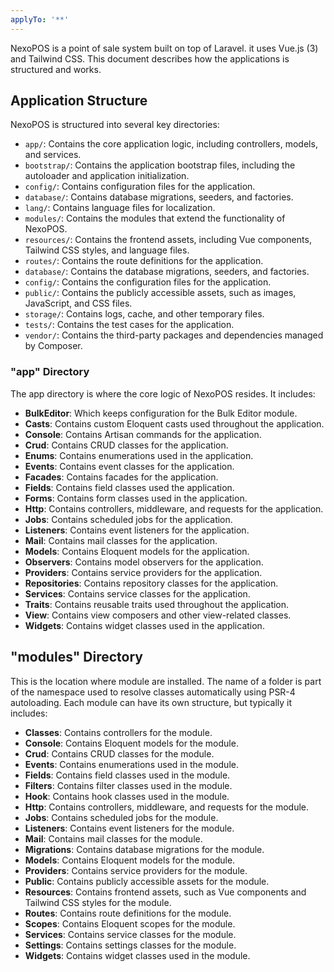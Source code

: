 ```yaml
---
applyTo: '**'
---
```

NexoPOS is a point of sale system built on top of Laravel. it uses Vue.js (3) and Tailwind CSS. This document describes how the applications is structured and works.

## Application Structure
NexoPOS is structured into several key directories:
- `app/`: Contains the core application logic, including controllers, models, and services.
- `bootstrap/`: Contains the application bootstrap files, including the autoloader and application initialization.
- `config/`: Contains configuration files for the application.
- `database/`: Contains database migrations, seeders, and factories.
- `lang/`: Contains language files for localization.
- `modules/`: Contains the modules that extend the functionality of NexoPOS.
- `resources/`: Contains the frontend assets, including Vue components, Tailwind CSS styles, and language files.
- `routes/`: Contains the route definitions for the application.
- `database/`: Contains the database migrations, seeders, and factories.
- `config/`: Contains the configuration files for the application.
- `public/`: Contains the publicly accessible assets, such as images, JavaScript, and CSS files.
- `storage/`: Contains logs, cache, and other temporary files.
- `tests/`: Contains the test cases for the application.
- `vendor/`: Contains the third-party packages and dependencies managed by Composer.

### "app" Directory
The app directory is where the core logic of NexoPOS resides. It includes:
- **BulkEditor**: Which keeps configuration for the Bulk Editor module.
- **Casts**: Contains custom Eloquent casts used throughout the application.
- **Console**: Contains Artisan commands for the application.
- **Crud**: Contains CRUD classes for the application.
- **Enums**: Contains enumerations used in the application.
- **Events**: Contains event classes for the application.
- **Facades**: Contains facades for the application.
- **Fields**: Contains field classes used the application.
- **Forms**: Contains form classes used in the application.
- **Http**: Contains controllers, middleware, and requests for the application.
- **Jobs**: Contains scheduled jobs for the application.
- **Listeners**: Contains event listeners for the application.
- **Mail**: Contains mail classes for the application.
- **Models**: Contains Eloquent models for the application.
- **Observers**: Contains model observers for the application.
- **Providers**: Contains service providers for the application.
- **Repositories**: Contains repository classes for the application.
- **Services**: Contains service classes for the application.
- **Traits**: Contains reusable traits used throughout the application.
- **View**: Contains view composers and other view-related classes.
- **Widgets**: Contains widget classes used in the application.

## "modules" Directory
This is the location where module are installed. The name of a folder is part of the namespace used to resolve
classes automatically using PSR-4 autoloading. Each module can have its own structure, but typically it includes:

- **Classes**: Contains controllers for the module.
- **Console**: Contains Eloquent models for the module.
- **Crud**: Contains CRUD classes for the module.
- **Events**: Contains enumerations used in the module.
- **Fields**: Contains field classes used in the module.
- **Filters**: Contains filter classes used in the module.
- **Hook**: Contains hook classes used in the module.
- **Http**: Contains controllers, middleware, and requests for the module.
- **Jobs**: Contains scheduled jobs for the module.
- **Listeners**: Contains event listeners for the module.
- **Mail**: Contains mail classes for the module.
- **Migrations**: Contains database migrations for the module.
- **Models**: Contains Eloquent models for the module.
- **Providers**: Contains service providers for the module.
- **Public**: Contains publicly accessible assets for the module.
- **Resources**: Contains frontend assets, such as Vue components and Tailwind CSS styles for the module.
- **Routes**: Contains route definitions for the module.
- **Scopes**: Contains Eloquent scopes for the module.
- **Services**: Contains service classes for the module.
- **Settings**: Contains settings classes for the module.
- **Widgets**: Contains widget classes used in the module.

